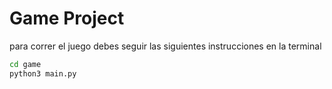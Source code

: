 # Game Project

para correr el juego debes seguir las siguientes instrucciones en la terminal

```sh 
cd game
python3 main.py
```


